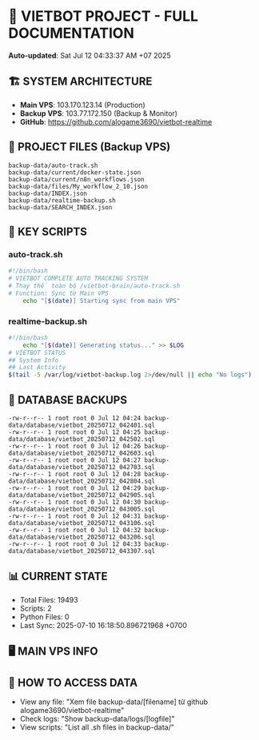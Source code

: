 # 🤖 VIETBOT PROJECT - FULL DOCUMENTATION
**Auto-updated**: Sat Jul 12 04:33:37 AM +07 2025

## 🏗️ SYSTEM ARCHITECTURE
- **Main VPS**: 103.170.123.14 (Production)
- **Backup VPS**: 103.77.172.150 (Backup & Monitor)
- **GitHub**: https://github.com/alogame3690/vietbot-realtime

## 📁 PROJECT FILES (Backup VPS)
```
backup-data/auto-track.sh
backup-data/current/docker-state.json
backup-data/current/n8n_workflows.json
backup-data/files/My_workflow_2_10.json
backup-data/INDEX.json
backup-data/realtime-backup.sh
backup-data/SEARCH_INDEX.json
```

## 🔧 KEY SCRIPTS
### auto-track.sh
```bash
#!/bin/bash
# VIETBOT COMPLETE AUTO TRACKING SYSTEM
# Thay thế toàn bộ /vietbot-brain/auto-track.sh
# Function: Sync từ Main VPS
    echo "[$(date)] Starting sync from main VPS"
```
### realtime-backup.sh
```bash
#!/bin/bash
    echo "[$(date)] Generating status..." >> $LOG
# VIETBOT STATUS
## System Info
## Last Activity
$(tail -5 /var/log/vietbot-backup.log 2>/dev/null || echo "No logs")
```

## 💾 DATABASE BACKUPS
```
-rw-r--r-- 1 root root 0 Jul 12 04:24 backup-data/database/vietbot_20250712_042401.sql
-rw-r--r-- 1 root root 0 Jul 12 04:25 backup-data/database/vietbot_20250712_042502.sql
-rw-r--r-- 1 root root 0 Jul 12 04:26 backup-data/database/vietbot_20250712_042603.sql
-rw-r--r-- 1 root root 0 Jul 12 04:27 backup-data/database/vietbot_20250712_042703.sql
-rw-r--r-- 1 root root 0 Jul 12 04:28 backup-data/database/vietbot_20250712_042804.sql
-rw-r--r-- 1 root root 0 Jul 12 04:29 backup-data/database/vietbot_20250712_042905.sql
-rw-r--r-- 1 root root 0 Jul 12 04:30 backup-data/database/vietbot_20250712_043005.sql
-rw-r--r-- 1 root root 0 Jul 12 04:31 backup-data/database/vietbot_20250712_043106.sql
-rw-r--r-- 1 root root 0 Jul 12 04:32 backup-data/database/vietbot_20250712_043206.sql
-rw-r--r-- 1 root root 0 Jul 12 04:33 backup-data/database/vietbot_20250712_043307.sql
```

## 📊 CURRENT STATE
- Total Files: 19493
- Scripts: 2
- Python Files: 0
- Last Sync: 2025-07-10 16:18:50.896721968 +0700

## 🖥️ MAIN VPS INFO


## 🚨 HOW TO ACCESS DATA
- View any file: "Xem file backup-data/[filename] từ github alogame3690/vietbot-realtime"
- Check logs: "Show backup-data/logs/[logfile]"
- View scripts: "List all .sh files in backup-data/"
